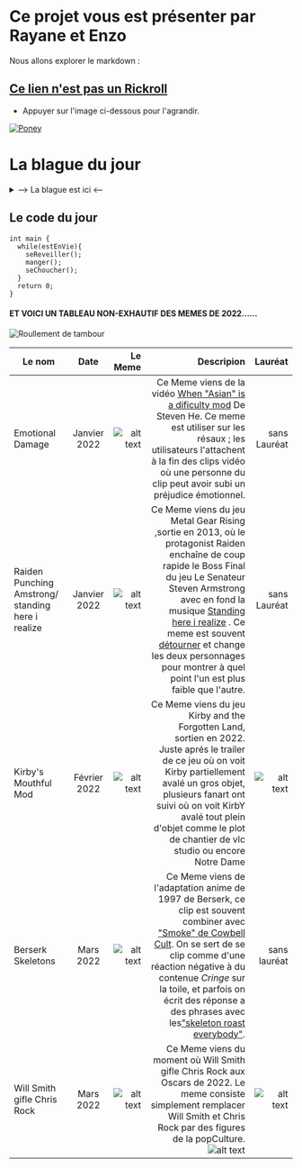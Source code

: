 [TrollFace]: https://media.tenor.com/GryShD35-psAAAAM/troll-face-creepy-smile.gif
[Meme]: https://media.tenor.com/K9-SqJMNjkEAAAAC/emotional-damage.gif
[Meme1]: https://media.tenor.com/lKbQy9oa030AAAAC/mgrv-raiden-punching-armstrong.gif
[Meme2]: https://static.wikia.nocookie.net/kirby/images/4/44/CarMouth.png/revision/latest?cb=20220210110241&path-prefix=en
[Meme3]: https://static.wikia.nocookie.net/unanything/images/b/bf/Skeleton-berserk.gif/revision/latest?cb=20220422045329
[Meme4]: https://media.tenor.com/3vxOt6Xi_AEAAAAC/will-smith-chris-rock.gif
[gif]: https://www.gifimili.com/gif/2022/03/will-smith-vs-chris-rock-meme.gif
[MemeDuMois2]: https://i.kym-cdn.com/photos/images/original/002/324/746/367.jpg
[MemeDuMois4]: https://i.kym-cdn.com/photos/images/original/002/345/072/c8d.jpg
[Meme0]: https://i.kym-cdn.com/photos/images/original/002/308/177/b4b.jpg


# Ce projet vous est présenter par Rayane et Enzo 

Nous allons explorer le markdown :

## [Ce lien n'est pas un Rickroll](https://www.youtube.com/watch?v=dQw4w9WgXcQ)

 * Appuyer sur l'image ci-dessous pour l'agrandir.

[![Poney](https://lemagdesanimaux.ouest-france.fr/images/dossiers/2021-03/adopter-poney-083907.jpg)](https://www.youtube.com/watch?v=dQw4w9WgXcQ)



La blague du jour
===
<details>
  <summary>--> La blague est ici <--</summary>
  
  **Un ingénieur Linux, un ingénieur Mac et un ~~ingénieur~~ Microsoft sont en voiture. Un des pneu crève.**

  **L’ingénieur Mac _dit_**: 
  > **« Il faut changer le pneu pour pouvoir continuer. »**

  **L’ingénieur Linux _dit_** :
  > **« Il faut trouver pourquoi le pneu a crevé pour que ça ne se reproduise pas. »**

  **L’~~ingénieur~~ Microsoft _dit_** :
  > **« On a qu’à continuer comme ça on verra bien si ça se répare tout seul. »**
    
![alt text][TrollFace]
  
</details>


Le code du jour
---
```
int main {
  while(estEnVie){
    seReveiller();
    manger();
    seChoucher();
  }
  return 0;
}
```
#### ET VOICI UN TABLEAU NON-EXHAUTIF DES MEMES DE 2022......
![Roullement de tambour](https://media.tenor.com/KmUkF_pH4FgAAAAC/roulement-tambour.gif)
  

| Le nom                                              | Date         | Le Meme            |Descripion |  Lauréat |
| --------------------------------------------------- | :-----------:| ------------------:| ---------:| --------:|
| Emotional Damage                                    | Janvier 2022 | ![alt text][Meme]  | Ce Meme viens de la vidéo [When "Asian" is a dificulty mod](https://www.youtube.com/watch?v=miD_TWmdGIY&ab_channel=StevenHe) De Steven He. Ce meme est utiliser sur les résaux ; les utilisateurs l'attachent à la fin des clips vidéo où une personne du clip peut avoir subi un préjudice émotionnel. | sans Lauréat |
| Raiden Punching Amstrong/ standing here i realize   | Janvier 2022 | ![alt text][Meme1] | Ce Meme viens du jeu Metal Gear Rising ,sortie en 2013, où le protagonist Raiden enchaîne de coup rapide le Boss Final du jeu Le Senateur Steven Armstrong avec en fond la musique [Standing here i realize](https://www.youtube.com/watch?v=ZYAPgPH9hsI&ab_channel=Crimson)  . Ce meme est souvent [détourner](https://www.youtube.com/watch?v=C4P5lMoAKtQ&t=13s&ab_channel=CALMAXINC) et change les deux personnages pour montrer à quel point l'un est plus faible que l'autre.| sans Lauréat |
| Kirby's Mouthful Mod                                | Février 2022 | ![alt text][Meme2] | Ce Meme viens du jeu Kirby and the Forgotten Land, sortien en 2022. Juste aprés le trailer de ce jeu où on voit Kirby partiellement avalé un gros objet, plusieurs fanart ont suivi où on voit KirbY avalé tout plein d'objet comme le plot de chantier de vlc studio ou encore Notre Dame | ![alt text][MemeDuMois2] |
| Berserk Skeletons                                   | Mars 2022    | ![alt text][Meme3] | Ce Meme viens de l'adaptation anime de 1997 de Berserk, ce clip est souvent combiner avec ["Smoke" de Cowbell Cult](https://www.youtube.com/watch?v=dxQyCpO5EDA&ab_channel=heibailing). On se sert de se clip comme d'une réaction négative à du contenue *Cringe* sur la toile, et parfois on écrit des réponse a des phrases avec les["skeleton roast everybody"](https://www.youtube.com/watch?v=mRS_jt1Fb5Q&ab_channel=STARRZ).| sans lauréat|
| Will Smith gifle Chris Rock                         |Mars 2022     | ![alt text][Meme4] | Ce Meme viens du moment où Will Smith gifle Chris Rock aux Oscars de 2022. Le meme consiste simplement remplacer Will Smith et Chris Rock par des figures de la popCulture.![alt text][gif]|  ![alt text][MemeDuMois4] |

  


